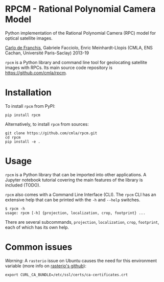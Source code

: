 # RPCM - Rational Polynomial Camera Model

Python implementation of the Rational Polynomial Camera (RPC) model for optical satellite images.

[Carlo de Franchis](mailto:carlo.de-franchis@ens-cachan.fr), Gabriele Facciolo, Enric Meinhardt-Llopis
(CMLA, ENS Cachan, Université Paris-Saclay) 2013-19

`rpcm` is a Python library and command line tool for geolocating satellite images
with RPCs. Its main source code repository is https://github.com/cmla/rpcm.


# Installation

To install `rpcm` from PyPI:

    pip install rpcm

Alternatively, to install `rpcm` from sources:

    git clone https://github.com/cmla/rpcm.git
    cd rpcm
    pip install -e .


# Usage

`rpcm` is a Python library that can be imported into other applications. A
Jupyter notebook tutorial covering the main features of the library is included (TODO).

`rpcm` also comes with a Command Line Interface (CLI). The `rpcm` CLI has an
extensive help that can be printed with the `-h` and `--help` switches.

    $ rpcm -h
    usage: rpcm [-h] {projection, localization, crop, footprint} ...

There are several subcommands, `projection`, `localization`, `crop`,
`footprint`, each of which has its own help.


# Common issues

_Warning_: A `rasterio` issue on Ubuntu causes the need for this environment
variable (more info on [rasterio's
github](https://github.com/mapbox/rasterio/issues/942)):

    export CURL_CA_BUNDLE=/etc/ssl/certs/ca-certificates.crt
